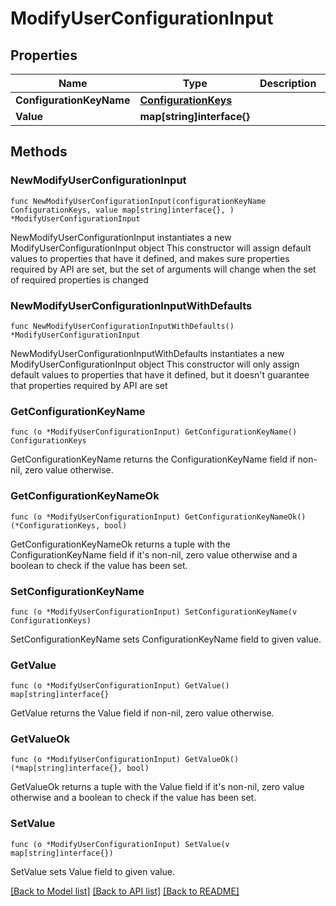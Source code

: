 # ModifyUserConfigurationInput

## Properties

Name | Type | Description | Notes
------------ | ------------- | ------------- | -------------
**ConfigurationKeyName** | [**ConfigurationKeys**](ConfigurationKeys.md) |  | 
**Value** | **map[string]interface{}** |  | 

## Methods

### NewModifyUserConfigurationInput

`func NewModifyUserConfigurationInput(configurationKeyName ConfigurationKeys, value map[string]interface{}, ) *ModifyUserConfigurationInput`

NewModifyUserConfigurationInput instantiates a new ModifyUserConfigurationInput object
This constructor will assign default values to properties that have it defined,
and makes sure properties required by API are set, but the set of arguments
will change when the set of required properties is changed

### NewModifyUserConfigurationInputWithDefaults

`func NewModifyUserConfigurationInputWithDefaults() *ModifyUserConfigurationInput`

NewModifyUserConfigurationInputWithDefaults instantiates a new ModifyUserConfigurationInput object
This constructor will only assign default values to properties that have it defined,
but it doesn't guarantee that properties required by API are set

### GetConfigurationKeyName

`func (o *ModifyUserConfigurationInput) GetConfigurationKeyName() ConfigurationKeys`

GetConfigurationKeyName returns the ConfigurationKeyName field if non-nil, zero value otherwise.

### GetConfigurationKeyNameOk

`func (o *ModifyUserConfigurationInput) GetConfigurationKeyNameOk() (*ConfigurationKeys, bool)`

GetConfigurationKeyNameOk returns a tuple with the ConfigurationKeyName field if it's non-nil, zero value otherwise
and a boolean to check if the value has been set.

### SetConfigurationKeyName

`func (o *ModifyUserConfigurationInput) SetConfigurationKeyName(v ConfigurationKeys)`

SetConfigurationKeyName sets ConfigurationKeyName field to given value.


### GetValue

`func (o *ModifyUserConfigurationInput) GetValue() map[string]interface{}`

GetValue returns the Value field if non-nil, zero value otherwise.

### GetValueOk

`func (o *ModifyUserConfigurationInput) GetValueOk() (*map[string]interface{}, bool)`

GetValueOk returns a tuple with the Value field if it's non-nil, zero value otherwise
and a boolean to check if the value has been set.

### SetValue

`func (o *ModifyUserConfigurationInput) SetValue(v map[string]interface{})`

SetValue sets Value field to given value.



[[Back to Model list]](../README.md#documentation-for-models) [[Back to API list]](../README.md#documentation-for-api-endpoints) [[Back to README]](../README.md)


